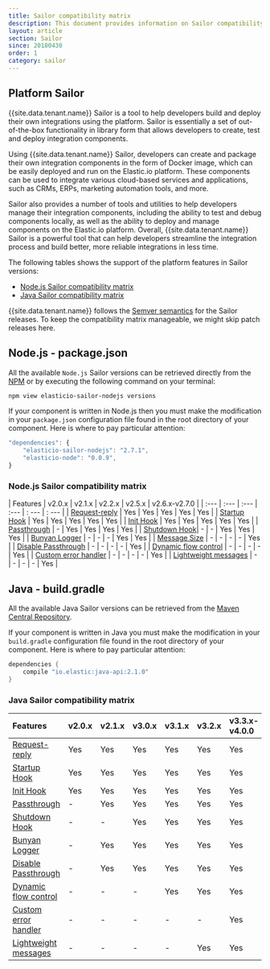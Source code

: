 ```yaml
---
title: Sailor compatibility matrix
description: This document provides information on Sailor compatibility matrix
layout: article
section: Sailor
since: 20180430
order: 1
category: sailor
---
```


## Platform Sailor

{{site.data.tenant.name}} Sailor is a tool to help developers build and deploy their own integrations using the platform. Sailor is essentially a set of out-of-the-box functionality in library form that allows developers to create, test and deploy integration components.

Using {{site.data.tenant.name}} Sailor, developers can create and package their own integration components in the form of Docker image, which can be easily deployed and run on the Elastic.io platform. These components can be used to integrate various cloud-based services and applications, such as CRMs, ERPs, marketing automation tools, and more.

Sailor also provides a number of tools and utilities to help developers manage their integration components, including the ability to test and debug components locally, as well as the ability to deploy and manage components on the Elastic.io platform. Overall, {{site.data.tenant.name}} Sailor is a powerful tool that can help developers streamline the integration process and build better, more reliable integrations in less time.

The following tables shows the support of the platform features in Sailor versions:

 * [Node.js Sailor compatibility matrix](#nodejs-sailor-compatibility-matrix)
 * [Java Sailor compatibility matrix](#java-sailor-compatibility-matrix)

{{site.data.tenant.name}} follows the [Semver semantics](https://en.wikipedia.org/wiki/Software_versioning)
for the Sailor releases. To keep the compatibility matrix manageable,
we might skip patch releases here.

## Node.js - package.json

All the available `Node.js` Sailor versions can be retrieved directly from the
[NPM](https://www.npmjs.com/package/elasticio-sailor-nodejs) or by executing the
following command on your terminal:

```sh
npm view elasticio-sailor-nodejs versions
```

If your component is written in Node.js then you must make the modification in
your `package.json` configuration file found in the root directory of your component.
Here is where to pay particular attention:

```js
"dependencies": {
    "elasticio-sailor-nodejs": "2.7.1",
    "elasticio-node": "0.0.9",
}
```

### Node.js Sailor compatibility matrix

| Features             | v2.0.x | v2.1.x | v2.2.x | v2.5.x | v2.6.x-v2.7.0 |
| :---                 | :---   | :---   | :---   | : --- | : --- |
| [Request-reply](/components/request-reply/index.html#request-reply-mechanism) | Yes    | Yes    | Yes    | Yes   | Yes   |
| [Startup Hook](/references/sailor-hooks.html#startup-hook) | Yes    | Yes    | Yes    | Yes   | Yes   |
| [Init Hook](/references/sailor-hooks.html#init-hook) | Yes    | Yes    | Yes    | Yes   | Yes   |
| [Passthrough](/guides/passthrough-feature) | -      | Yes    | Yes    | Yes   | Yes   |
| [Shutdown Hook](/references/sailor-hooks.html#shutdown-hook)| -      | -      | Yes    | Yes   | Yes   |
| [Bunyan Logger](/references/sailor-logger) | -      | -      | -      | Yes   | Yes   |
| [Message Size](/guides/platform-behavior.html#default-limits) | -      | -      | -      | -     | Yes   |
| [Disable Passthrough](/guides/passthrough-feature.html#disable-passthrough) | -      | -      | -      | -     | Yes   |
| [Dynamic flow control](/guides/flow-control) | -      | -      | -      | -     | Yes   |
| [Custom error handler](/guides/custom-error-handler.html) | -      | -      | -      | -     | Yes   |
| [Lightweight messages](/releases/20/31.html#support-for-large-messages) | -      | -      | -      | -     | Yes   |

## Java - build.gradle

All the available Java Sailor versions can be retrieved from the
[Maven Central Repository](https://search.maven.org/#search%7Cga%7C1%7Cio.elastic).

If your component is written in Java you must make the modification in your
`build.gradle` configuration file found in the root directory of your component.
Here is where to pay particular attention:

```java
dependencies {
    compile "io.elastic:java-api:2.1.0"
}
```

### Java Sailor compatibility matrix

| Features             | v2.0.x | v2.1.x | v3.0.x | v3.1.x | v3.2.x | v3.3.x-v4.0.0 |
| :---                 | :---   | :---   | :---   | :---   | :---   | :---   |
| [Request-reply](/components/request-reply/index.html#request-reply-mechanism) | Yes    | Yes    | Yes    | Yes    | Yes    | Yes    |
| [Startup Hook](/references/sailor-hooks.html#startup-hook) | Yes    | Yes    | Yes    | Yes    | Yes    | Yes    |
| [Init Hook](/references/sailor-hooks.html#init-hook) | Yes    | Yes    | Yes    | Yes    | Yes    | Yes    |
| [Passthrough](/guides/passthrough-feature) | -      | Yes    | Yes    | Yes    | Yes    | Yes    |
| [Shutdown Hook](/references/sailor-hooks.html#shutdown-hook) | -      | -      | Yes    | Yes    | Yes    | Yes    |
| [Bunyan Logger](/references/sailor-logger) | -      | Yes    | Yes    | Yes    | Yes    | Yes    |
| [Disable Passthrough](/guides/passthrough-feature.html#disable-passthrough) | -      | Yes    | Yes    | Yes    | Yes    | Yes    |
| [Dynamic flow control](/guides/flow-control) | -      | -      | -      | Yes    | Yes    | Yes    |
| [Custom error handler](/guides/custom-error-handler.html) | -      | -      | -      | -      | -      | Yes    |
| [Lightweight messages](/releases/20/31.html#support-for-large-messages) | -      | -      | -      | -      | Yes    | Yes    |
